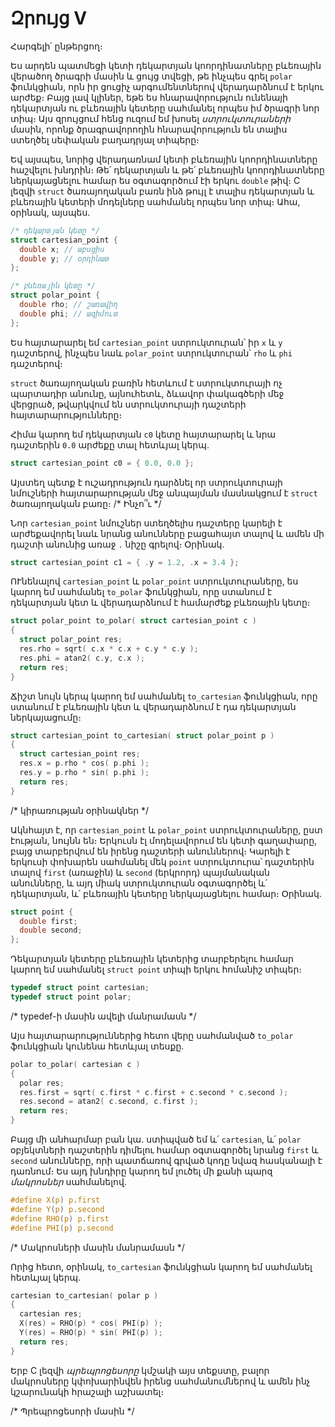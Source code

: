 # Զրույց V

Հարգելի՛ ընթերցող։

Ես արդեն պատմեցի կետի դեկարտյան կոորդինատները բևեռային վերածող ծրագրի մասին և ցույց տվեցի, թե ինչպես գրել `polar` ֆունկցիան, որն իր ցուցիչ արգումենտներով վերադարձնում է երկու արժեք։ Բայց լավ կլիներ, եթե ես հնարավորություն ունենայի դեկարտյան ու բևեռային կետերը սահմանել որպես իմ ծրագրի նոր տիպ։ Այս զրույցում հենց ուզում եմ խոսել *ստրուկտուրաների* մասին, որոնք ծրագրավորողին հնարավորություն են տալիս ստեղծել սեփական բաղադրյալ տիպերը։ 

Եվ այսպես, նորից վերադառնամ կետի բևեռային կոորդինատները հաշվելու խնդրին։ Թե՛ դեկարտյան և թե՛ բևեռային կոորդինատները ներկայացնելու համար ես օգտագործում էի երկու `double` թիվ։ C լեզվի `struct` ծառայողական բառն ինձ թույլ է տալիս դեկարտյան և բևեռային կետերի մոդելները սահմանել որպես նոր տիպ։ Ահա, օրինակ, այսպես.

```c
/* դեկարտյան կետը */
struct cartesian_point {
  double x; // աբսցիս
  double y; // օրդինատ
};

/* բևեռային կետը */
struct polar_point {
  double rho; // շառավիղ
  double phi; // ազիմուտ
};
```

Ես հայտարարել եմ `cartesian_point` ստրուկտուրան՝ իր `x` և `y` դաշտերով, ինչպես նաև `polar_point` ստրուկտուրան՝ `rho` և `phi` դաշտերով։ 

`struct` ծառայողական բառին հետևում է ստրուկտուրայի ոչ պարտադիր անունը, այնուհետև, ձևավոր փակագծերի մեջ վերցրած, թվարկվում են ստրուկտուրայի դաշտերի հայտարարությունները։ 

Հիմա կարող եմ դեկարտյան `c0` կետը հայտարարել և նրա դաշտերին `0.0` արժեքը տալ հետևյալ կերպ.

```c
struct cartesian_point c0 = { 0.0, 0.0 };
```

Այստեղ պետք է ուշադրություն դարձնել որ ստրուկտուրայի նմուշների հայտարարության մեջ անպայման մասնակցում է `struct` ծառայողական բառը։ /* Ինչո՞ւ */

Նոր `cartesian_point` նմուշներ ստեղծելիս դաշտերը կարելի է արժեքավորել նաև նրանց անունները բացահայտ տալով և ամեն մի դաշտի անունից առաջ `.` նիշը գրելով։ Օրինակ.

```c
struct cartesian_point c1 = { .y = 1.2, .x = 3.4 };
```

ՈՒնենալով `cartesian_point` և `polar_point` ստրուկտուրաները, ես կարող եմ սահմանել `to_polar` ֆունկցիան, որը ստանում է դեկարտյան կետ և վերադարձնում է համարժեք բևեռային կետը։

```c
struct polar_point to_polar( struct cartesian_point c )
{
  struct polar_point res;
  res.rho = sqrt( c.x * c.x + c.y * c.y );
  res.phi = atan2( c.y, c.x );
  return res;
}
```

Ճիշտ նույն կերպ կարող եմ սահմանել `to_cartesian` ֆունկցիան, որը ստանում է բևեռային կետ և վերադարձնում է դա դեկարտյան ներկայացումը։

```c
struct cartesian_point to_cartesian( struct polar_point p )
{
  struct cartesian_point res;
  res.x = p.rho * cos( p.phi );
  res.y = p.rho * sin( p.phi );
  return res;
}
```

/* կիրառության օրինակներ */


Ակնհայտ է, որ `cartesian_point` և `polar_point` ստրուկտուրաները, ըստ էության, նույնն են։ Երկուսն էլ մոդելավորում են կետի գաղափարը, բայց տարբերվում են իրենց դաշտերի անուններով։ Կարելի է երկուսի փոխարեն սահմանել մեկ `point` ստրուկտուրա՝ դաշտերին տալով `first` (առաջին) և `second` (երկրորդ) պայմանական անունները, և այդ միակ ստրուկտուրան օգտագործել և՛ դեկարտյան, և՛ բևեռային կետերը ներկայացնելու համար։ Օրինակ.

```c
struct point {
  double first;
  double second;
};
```

Դեկարտյան կետերը բևեռային կետերից տարբերելու համար կարող եմ սահմանել `struct point` տիպի երկու հոմանիշ տիպեր։ 

```c
typedef struct point cartesian;
typedef struct point polar;
```

/* typedef-ի մասին ավելի մանրամասն */

Այս հայտարարություններից հետո վերը սահմանված `to_polar` ֆունկցիան կունենա հետևյալ տեսքը.

```c
polar to_polar( cartesian c )
{
  polar res;
  res.first = sqrt( c.first * c.first + c.second * c.second );
  res.second = atan2( c.second, c.first );
  return res;
}
```

Բայց մի անհարմար բան կա. ստիպված եմ և՛ `cartesian`, և՛ `polar` օբյեկտների դաշտերին դիմելու համար օգտագործել նրանց `first` և `second` անունները, որի պատճառով գրված կոդը նվազ հասկանալի է դառնում։ Ես այդ խնդիրը կարող եմ լուծել մի քանի պարզ *մակրոսներ* սահմանելով.

```c
#define X(p) p.first
#define Y(p) p.second
#define RHO(p) p.first
#define PHI(p) p.second
```

/* Մակրոսների մասին մանրամասն */

Որից հետո, օրինակ, `to_cartesian` ֆունկցիան կարող եմ սահմանել հետևյալ կերպ.

```c
cartesian to_cartesian( polar p )
{
  cartesian res;
  X(res) = RHO(p) * cos( PHI(p) );
  Y(res) = RHO(p) * sin( PHI(p) );
  return res;
}
```

Երբ C լեզվի *պրեպրոցեսորը* կմշակի այս տեքստը, բալոր մակրոսները կփոխարինվեն իրենց սահմանումներով և ամեն ինչ կշարունակի հրաշալի աշխատել։ 

/* Պրեպրոցեսորի մասին */

